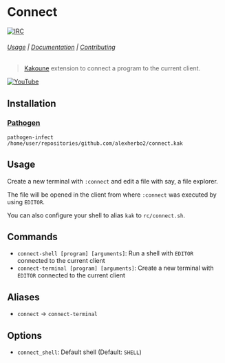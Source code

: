 # Connect

[![IRC][IRC Badge]][IRC]

###### [Usage](#usage) | [Documentation](#commands) | [Contributing](CONTRIBUTING)

> [Kakoune] extension to connect a program to the current client.

[![YouTube](https://img.youtube.com/vi/v_Ffno9wiJ4/0.jpg)](https://youtu.be/v_Ffno9wiJ4)

## Installation

### [Pathogen]

``` kak
pathogen-infect /home/user/repositories/github.com/alexherbo2/connect.kak
```

## Usage

Create a new terminal with `:connect` and edit a file with say, a file explorer.

The file will be opened in the client from where `:connect` was executed by using `EDITOR`.

You can also configure your shell to alias `kak` to `rc/connect.sh`.

## Commands

- `connect-shell [program] [arguments]`: Run a shell with `EDITOR` connected to the current client
- `connect-terminal [program] [arguments]`: Create a new terminal with `EDITOR` connected to the current client

## Aliases

- `connect` → `connect-terminal`

## Options

- `connect_shell`: Default shell (Default: `SHELL`)

[Kakoune]: https://kakoune.org
[IRC]: https://webchat.freenode.net?channels=kakoune
[IRC Badge]: https://img.shields.io/badge/IRC-%23kakoune-blue.svg
[Pathogen]: https://github.com/alexherbo2/pathogen.kak
